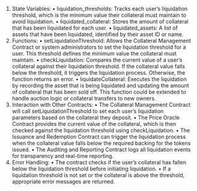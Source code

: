 1.	State Variables:
	•	liquidation_thresholds: Tracks each user’s liquidation threshold, which is the minimum value their collateral must maintain to avoid liquidation.
	•	liquidated_collateral: Stores the amount of collateral that has been liquidated for each user.
	•	liquidated_assets: A list of assets that have been liquidated, identified by their asset ID or name.
2.	Functions:
	•	setLiquidationThreshold: Allows the Collateral Management Contract or system administrators to set the liquidation threshold for a user. This threshold defines the minimum value the collateral must maintain.
	•	checkLiquidation: Compares the current value of a user’s collateral against their liquidation threshold. If the collateral value falls below the threshold, it triggers the liquidation process. Otherwise, the function returns an error.
	•	liquidateCollateral: Executes the liquidation by recording the asset that is being liquidated and updating the amount of collateral that has been sold off. This function could be extended to handle auction logic or collateral transfers to new owners.
3.	Interaction with Other Contracts:
	•	The Collateral Management Contract will call setLiquidationThreshold to set each user’s liquidation parameters based on the collateral they deposit.
	•	The Price Oracle Contract provides the current value of the collateral, which is then checked against the liquidation threshold using checkLiquidation.
	•	The Issuance and Redemption Contract can trigger the liquidation process when the collateral value falls below the required backing for the tokens issued.
	•	The Auditing and Reporting Contract logs all liquidation events for transparency and real-time reporting.
4.	Error Handling:
	•	The contract checks if the user’s collateral has fallen below the liquidation threshold before initiating liquidation.
	•	If a liquidation threshold is not set or the collateral is above the threshold, appropriate error messages are returned.
